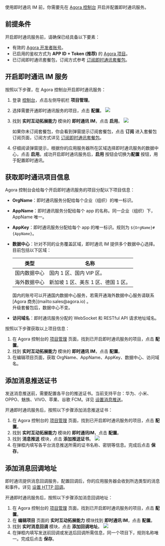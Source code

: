 使用即时通讯 IM 前，你需要先在 [Agora 控制台](https://console.agora.io/#onboarding) 开启并配置即时通讯服务。

## 前提条件

开启即时通讯服务前，请确保已经具备以下要素：

- 有效的 [Agora 开发者账号](./AgoraPlatform/get_appid_token?platform=AllPlatforms#创建-agora-账号)。
- 已启用的鉴权方式为 **APP ID + Token (推荐)** 的 [Agora 项目](./Agora]Platform/get_appid_token?platform=AllPlatforms#创建-agora-项目)。
- 已订阅即时通讯套餐包，订阅方式参考 [订阅即时通讯套餐包](./agora_chat_pricing?platform=All%20Platforms#订阅套餐包)。

## 开启即时通讯 IM 服务

按照以下步骤，在 Agora 控制台开启即时通讯服务：

1. 登录 [控制台](https://sso2.agora.io/cn/)，点击左侧导航栏 **项目管理**。

2. 选择需要开通即时通讯服务的项目，点击 **配置**。
![](https://web-cdn.agora.io/docs-files/1642509377813)

3. 找到 **实时互动拓展能力** 模块的 **即时通讯 IM**，点击 **启用**。
![](https://web-cdn.agora.io/docs-files/1642509441928)

   如果你未订阅套餐包，你会看到弹窗提示订阅套餐包，点击 **订阅** 进入套餐包订阅页面，订阅方式详见 [订阅即时通讯套餐包](./agora_chat_pricing?platform=All%20Platforms#订阅套餐包)。

4. 仔细阅读弹窗提示，根据你的应用服务器所在区域选择即时通讯服务的数据中心，点击 **启用**。成功开启即时通讯服务后，**启用**  按钮会切换为**配置** 按钮，用于配置即时通讯。

## 获取即时通讯项目信息

Agora 控制台会给每个开启即时通讯服务的项目分配以下项目信息：

- **OrgName**：即时通讯服务分配给每个企业（组织）的唯一标识。

- **AppName**：即时通讯服务分配给每个 app 的名称。同一企业（组织）下，AppName 唯一。

- **AppKey**：即时通讯服务分配给每个 app 的唯一标识。规则为 `${OrgName}#{AppName}`。

- **数据中心**：针对不同的业务覆盖区域，即时通讯 IM 提供多个数据中心选择。目前包括以下区域：

  | 类型         | 名称                                        |
  | ------------ | ------------------------------------------- |
  | 国内数据中心 | 国内 1 区、国内 VIP 区。 |
  | 海外数据中心 | 新加坡 1 区、美东 1 区、德国 1 区。           |

  <div class="alert note"> 国内的账号可以开通国内数据中心服务，若需开通海外数据中心服务请联系 [Agora 商务](mailto:sales@agora.io) 。<br/>升级套餐包后，数据中心不变。 </div>

- **访问域名**：即时通讯服务分配的 WebSocket 和 RESTful API 请求地址域名。

按照以下步骤获取以上项目信息：

1. 在 Agora 控制台的 [项目管理](https://console.agora.io/projects) 页面，找到已开启即时通讯服务的项目，点击 **配置**。
2. 找到 **实时互动拓展能力** 模块的 **即时通讯 IM**，点击 **配置**。
3. 在编辑项目页面，获取 OrgName、AppName、AppKey、数据中心、访问域名。

## 添加消息推送证书
 
发送消息推送前，需要配置各平台的推送证书。当前支持平台：华为、小米、OPPO、魅族、VIVO、苹果、谷歌 FCM。详见 [设置消息推送](./agora_chat_push_android?platform=Android)。

开通即时通讯服务后，按照以下步骤添加消息推送证书：

1. 在 Agora 控制台的 [项目管理](https://console.agora.io/projects) 页面，找到已开启即时通讯服务的项目，点击 **配置**。
2. 找到 **实时互动拓展能力** 模块的 **即时通讯IM**，点击 **配置**。
3. 找到 **消息推送** 模块，点击 **添加推送证书**。
![](https://web-cdn.agora.io/docs-files/1642509604977)
4. 在弹框内填写各平台消息推送所需的证书名称、密钥等信息。完成后点击 **保存**。

## 添加消息回调地址

即时通讯提供消息回调服务，配置回调后，你的应用服务器会收到所选类型的消息和事件。详见 [设置 HTTP 回调](./agora_chat_set_up_webhooks)。

开通即时通讯服务后，按照以下步骤添加消息回调地址：

1. 在 Agora 控制台的 [项目管理](https://console.agora.io/projects) 页面，找到已开启即时通讯服务的项目，点击 **配置**。
2. 在 **编辑项目** 页面的 **实时互动拓展能力** 模块找到 **即时通讯 IM**，点击 **配置**。
3. 找到 **实时消息回调** 模块，点击 **添加回调地址**。
![](https://web-cdn.agora.io/docs-files/1642509714974)
4. 在弹框内填写发送前回调或发送后回调所需信息，同一个项目下，规则名称唯一。完成后点击 **保存**。